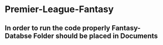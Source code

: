 # Premier-League-Fantasy
 ## In order to run the code properly Fantasy-Databse Folder should be placed in Documents
